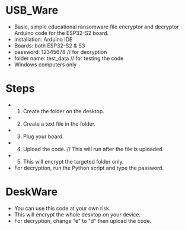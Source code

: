 # USB_Ware
- Basic, simple educational ransomware file encryptor and decryptor Arduino code for the ESP32-S2 board.
- installation: Arduino IDE
- Boards: both ESP32-S2 & S3
- password: 12345678   // for decryption
- folder name: test_data   // for testing the code
- Windows computers only
# Steps
- 1. Create the folder on the desktop.
- 2. Create a text file in the folder.
- 3. Plug your board.
- 4. Upload the code.   // This will run after the file is uploaded.
- 5. This will encrypt the targeted folder only.
- For decryption, run the Python script and type the password.
# DeskWare
- You can use this code at your own risk.
- This will encrypt the whole desktop on your device.
- For decryption, change "e" to "d" then upload the code.
